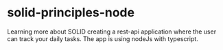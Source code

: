 # solid-principles-node
Learning more about SOLID creating a rest-api application where the user can track your daily tasks.
The app is using nodeJs with typescript.
